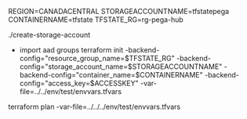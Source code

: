 REGION=CANADACENTRAL
STORAGEACCOUNTNAME=tfstatepega
CONTAINERNAME=tfstate
TFSTATE_RG=rg-pega-hub

./create-storage-account

- import aad groups
terraform init -backend-config="resource_group_name=$TFSTATE_RG"    -backend-config="storage_account_name=$STORAGEACCOUNTNAME" -backend-config="container_name=$CONTAINERNAME"  -backend-config="access_key=$ACCESSKEY" -var-file=../../env/test/envvars.tfvars

terraform plan -var-file=../../../env/test/envvars.tfvars